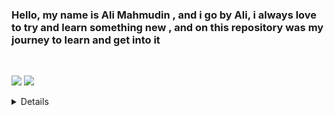 ### Hello, my name is Ali Mahmudin , and i go by Ali, i always love to try and learn something new , and on this repository was my journey to learn and get into it

<br>
<p align = "inline">
  <img src = "https://github-readme-stats.vercel.app/api?username=drogan120&show_icons=true&theme=light">
  <img src = "https://github-readme-stats.vercel.app/api/top-langs/?username=drogan120&layout=compact">
</p>

<details>
  <br>
  <img src = "https://github-readme-stats.vercel.app/api/top-langs/?username=drogan120&theme=light&line_height=60">
</details>
